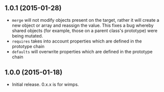 ## 1.0.1 (2015-01-28)

- `merge` will not modify objects present on the target, rather it will create a new object or array and reassign the value. This fixes a bug whereby shared objects (for example, those on a parent class's prototype) were being mutated.
- `requires` takes into account properties which are defined in the prototype chain
- `defaults` will overwrite properties which are defined in the prototype chain

## 1.0.0 (2015-01-18)

- Initial release. 0.x.x is for wimps.
